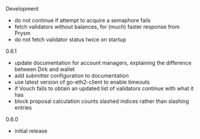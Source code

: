Development
  - do not continue if attempt to acquire a semaphore fails
  - fetch validators without balances, for (much) faster response from Prysm
  - do not fetch validator status twice on startup

0.6.1
  - update documentation for account managers, explaining the difference between Dirk and wallet
  - add submitter configuration to documentation
  - use latest version of go-eth2-client to enable timeouts
  - if Vouch fails to obtain an updated list of validators continue with what it has
  - block proposal calculation counts slashed indices rather than slashing entries

0.6.0
  - initial release
